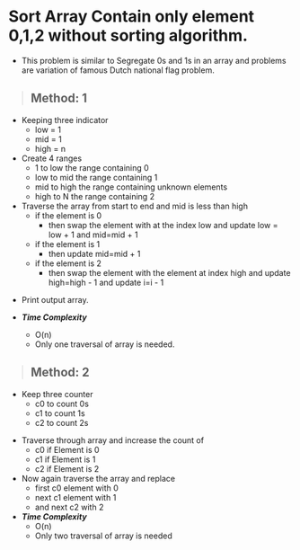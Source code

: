# Sort Array Contain only element 0,1,2 without sorting algorithm.

- This problem is similar to Segregate 0s and 1s in an array and problems are variation of famous Dutch national flag problem.

> ## Method: 1

- Keeping three indicator
  - low = 1
  - mid = 1
  - high = n
- Create 4 ranges
  - 1 to low the range containing 0
  - low to mid the range containing 1
  - mid to high the range containing unknown elements
  - high to N the range containing 2
- Traverse the array from start to end and mid is less than high
  - if the element is 0
    - then swap the element with at the index low and update low = low + 1 and mid=mid + 1
  - if the element is 1
    - then update mid=mid + 1
  - if the element is 2
    - then swap the element with the element at index high and update high=high - 1 and update i=i - 1

* Print output array.

* **_Time Complexity_**
  - O(n)
  * Only one traversal of array is needed.

> ## Method: 2

- Keep three counter
  - c0 to count 0s
  - c1 to count 1s
  - c2 to count 2s

* Traverse through array and increase the count of
  - c0 if Element is 0
  - c1 if Element is 1
  - c2 if Element is 2
* Now again traverse the array and replace
  - first c0 element with 0
  - next c1 element with 1
  - and next c2 with 2
* **_Time Complexity_**
  - O(n)
  - Only two traversal of array is needed
